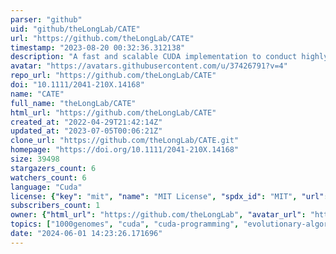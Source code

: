 ```yaml
---
parser: "github"
uid: "github/theLongLab/CATE"
url: "https://github.com/theLongLab/CATE"
timestamp: "2023-08-20 00:32:36.312138"
description: "A fast and scalable CUDA implementation to conduct highly parallelized evolutionary tests on large scale genomic data."
avatar: "https://avatars.githubusercontent.com/u/37426791?v=4"
repo_url: "https://github.com/theLongLab/CATE"
doi: "10.1111/2041-210X.14168"
name: "CATE"
full_name: "theLongLab/CATE"
html_url: "https://github.com/theLongLab/CATE"
created_at: "2022-04-29T21:42:14Z"
updated_at: "2023-07-05T00:06:21Z"
clone_url: "https://github.com/theLongLab/CATE.git"
homepage: "https://doi.org/10.1111/2041-210X.14168"
size: 39498
stargazers_count: 6
watchers_count: 6
language: "Cuda"
license: {"key": "mit", "name": "MIT License", "spdx_id": "MIT", "url": "https://api.github.com/licenses/mit", "node_id": "MDc6TGljZW5zZTEz"}
subscribers_count: 1
owner: {"html_url": "https://github.com/theLongLab", "avatar_url": "https://avatars.githubusercontent.com/u/37426791?v=4", "login": "theLongLab", "type": "Organization"}
topics: ["1000genomes", "cuda", "cuda-programming", "evolutionary-algorithms", "evolutionary-biology", "evolutionary-computation", "genetic-algorithm", "genetics", "neutrality-test", "vcf", "vcf-data", "vcf-files", "cuda-toolkit", "ehh", "extended-haplotype-homozygosity", "mk-test", "neutrality", "tajima"]
date: "2024-06-01 14:23:26.171696"
---
```

